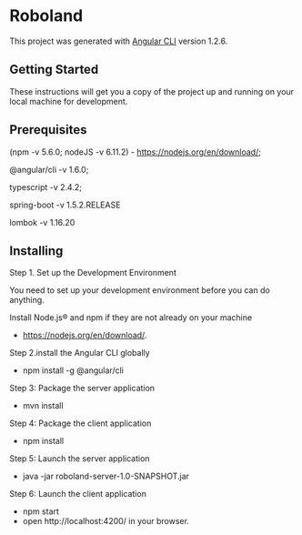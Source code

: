 # Roboland

This project was generated with [Angular CLI](https://github.com/angular/angular-cli) version 1.2.6.

## Getting Started

These instructions will get you a copy of the project up and running on your local machine for development.

## Prerequisites

(npm -v 5.6.0; nodeJS -v 6.11.2)  - https://nodejs.org/en/download/;

@angular/cli -v 1.6.0;

typescript -v 2.4.2;

spring-boot -v 1.5.2.RELEASE

lombok -v 1.16.20

## Installing

Step 1. Set up the Development Environment

You need to set up your development environment before you can do anything.

Install Node.js® and npm if they are not already on your machine 
- https://nodejs.org/en/download/.

Step 2.install the Angular CLI globally 
- npm install -g @angular/cli

Step 3: Package the server application
- mvn install

Step 4: Package the client application

- npm install

Step 5: Launch the server application

- java -jar roboland-server-1.0-SNAPSHOT.jar

Step 6: Launch the client application

- npm start
- open http://localhost:4200/ in your browser.

